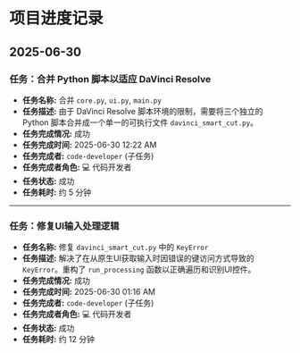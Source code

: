 # 项目进度记录

## 2025-06-30

### 任务：合并 Python 脚本以适应 DaVinci Resolve

*   **任务名称:** 合并 `core.py`, `ui.py`, `main.py`
*   **任务描述:** 由于 DaVinci Resolve 脚本环境的限制，需要将三个独立的 Python 脚本合并成一个单一的可执行文件 `davinci_smart_cut.py`。
*   **任务完成情况:** 成功
*   **任务完成时间:** 2025-06-30 12:22 AM
*   **任务完成者:** `code-developer` (子任务)
*   **任务完成者角色:** 💻 代码开发者
*   **任务状态:** 成功
*   **任务耗时:** 约 5 分钟

---
### 任务：修复UI输入处理逻辑

*   **任务名称:** 修复 `davinci_smart_cut.py` 中的 `KeyError`
*   **任务描述:** 解决了在从原生UI获取输入时因错误的键访问方式导致的 `KeyError`。重构了 `run_processing` 函数以正确遍历和识别UI控件。
*   **任务完成情况:** 成功
*   **任务完成时间:** 2025-06-30 01:16 AM
*   **任务完成者:** `code-developer` (子任务)
*   **任务完成者角色:** 💻 代码开发者
*   **任务状态:** 成功
*   **任务耗时:** 约 12 分钟